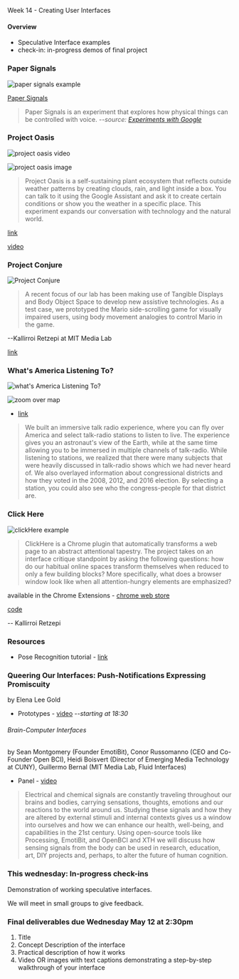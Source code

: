 Week 14 - Creating User Interfaces

#### Overview

- Speculative Interface examples
- check-in: in-progress demos of final project

### Paper Signals

![paper signals example](https://lh3.googleusercontent.com/pcw8OkRuJDsajfhv-A_Q7Q83b8qpQ8z9PfN1yvw1ZXCgHRRiHUHMz3CnB-tn7PZ9JWWk-snrpYfCYnE6N6xItDO4jH0i)  

[Paper Signals](https://papersignals.withgoogle.com/)

>  Paper Signals is an experiment that explores how physical things can be controlled with voice. *--source: [Experiments with Google](https://experiments.withgoogle.com/paper-signals)*

### Project Oasis

![project oasis video](https://lh3.googleusercontent.com/x0nBb8LJACKMaM-yp0gnjZxQrOFkeGv89TZXSfiQ154vmCNOWIV2jNO4DpstBHFdpmOS-yZS6EqkVzNM6rcbev22hUIQQw)

![project oasis image](https://lh3.googleusercontent.com/WITjb-PESL3irynU1flON7eEbzo4Tn4o2A1QZUf2HsuVYDX9U34uIrlck-Y_dZgklv9ccT6KW_7z_XuQSka-66QCbXb2hA)

> Project Oasis is a self-sustaining plant ecosystem that reflects outside weather patterns by creating clouds, rain, and light inside a box. You can talk to it using the Google Assistant and ask it to create certain conditions or show you the weather in a specific place. This experiment expands our conversation with technology and the natural world.

[link](https://experiments.withgoogle.com/oasis)

[video](https://www.youtube.com/watch?v=yyjN_ZwJr8Y)


### Project Conjure

![Project Conjure](https://dam-prod.media.mit.edu/thumb/2018/10/19/marioUp.gif.1400x1400.gif)  

> A recent focus of our lab has been making use of Tangible Displays and Body Object Space to develop new assistive technologies. As a test case, we prototyped the Mario side-scrolling game for visually impaired users, using body movement analogies to control Mario in the game.

--Kallirroi Retzepi at MIT Media Lab

[link](https://www.media.mit.edu/projects/conjugate/overview/)  

### What's America Listening To?

![what's America Listening To?](https://dam-prod.media.mit.edu/thumb/2017/09/28/giphy.gif.1400x1400.gif)

![zoom over map](https://dam-prod.media.mit.edu/thumb/2017/09/28/giphy%20(1).gif.1400x1400.gif)  

- [link](https://www.media.mit.edu/projects/what-s-america-listening-to/overview/)

> We built an immersive talk radio experience, where you can fly over America and select talk-radio stations to listen to live.  The experience gives you an astronaut's view of the Earth, while at the same time allowing you to be immersed in multiple channels of talk-radio. While listening to stations, we realized that there were many subjects that were heavily discussed in talk-radio shows which we had never heard of.
> We also overlayed information about congressional districts and how they voted in the 2008, 2012, and 2016 election. By selecting a station, you could also see who the congress-people for that district are.

### Click Here

![clickHere example](https://lh3.googleusercontent.com/ddJAuywI3d9PDZlqjEroOiPwR4-PWegIi2KinQJoGzR1tHM778T33TQXbibVW2SzEFatnb-BlZlrCM9zO3bpDXXydg=w640-h400-e365-rj-sc0x00ffffff)

> ClickHere is a Chrome plugin that automatically transforms a web page to an abstract attentional tapestry. The project takes on an interface critique standpoint by asking the following questions: how do our habitual online spaces transform themselves when reduced to only a few building blocks? More specifically, what does a browser window look like when all attention-hungry elements are emphasized?

available in the Chrome Extensions - [chrome web store](https://chrome.google.com/webstore/detail/clickhere/jfaffmmgpchfnghgbengkgnonbndkdpg)

[code](https://github.com/Kallirroi/clickHere)

-- Kallirroi Retzepi

### Resources

- Pose Recognition tutorial - [link](https://medium.com/@warronbebster/teachable-machine-tutorial-head-tilt-f4f6116f491)

### Queering Our Interfaces: Push-Notifications Expressing Promiscuity

by Elena Lee Gold 

- Prototypes - [video](https://youtu.be/TrLRxfo9WXI?t=1110) 
*--starting at 18:30*

###### Brain-Computer Interfaces

by Sean Montgomery (Founder EmotiBit), Conor Russomanno (CEO and Co-Founder Open BCI), Heidi Boisvert (Director of Emerging Media Technology at CUNY), Guillermo Bernal (MIT Media Lab, Fluid Interfaces)

- Panel - [video](https://www.youtube.com/watch?v=EeMNgqVlqS0&list=PLgN5oR6iaEy4YzgD8FFNkOxvkL0FUwL4C&index=14)

> Electrical and chemical signals are constantly traveling throughout our brains and bodies, carrying sensations, thoughts, emotions and our reactions to the world around us. Studying these signals and how they are altered by external stimuli and internal contexts gives us a window into ourselves and how we can enhance our health, well-being, and capabilities in the 21st century. Using open-source tools like Processing, EmotiBit, and OpenBCI and XTH we will discuss how sensing signals from the body can be used in research, education, art, DIY projects and, perhaps, to alter the future of human cognition.

### This wednesday: In-progress check-ins

Demonstration of working speculative interfaces.

We will meet in small groups to give feedback.

### Final deliverables due Wednesday May 12 at 2:30pm 

1. Title
2. Concept Description of the interface
3. Practical description of how it works
4. Video OR images with text captions demonstrating a step-by-step walkthrough of your interface
